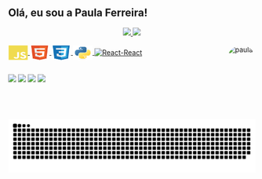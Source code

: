 ## Olá, eu sou a Paula Ferreira!

<div align="center">
  <a href="https://github.com/paulaferoli">
  <img height="180em" src="https://github-readme-stats.vercel.app/api?username=paulaferoli&show_icons=true&theme=dark&include_all_commits=true&count_private=true"/>
  <img height="180em" src="https://github-readme-stats.vercel.app/api/top-langs/?username=paulaferoli&layout=compact&langs_count=7&theme=dark"/>
</div>
  
<div style="display: inline_block"><br>
  <img align="center" alt="Paula-Js" height="30" width="40" src="https://raw.githubusercontent.com/devicons/devicon/master/icons/javascript/javascript-plain.svg">
  <img align="center" alt="Paula-HTML" height="30" width="40" src="https://raw.githubusercontent.com/devicons/devicon/master/icons/html5/html5-original.svg">
  <img align="center" alt="Paula-CSS" height="30" width="40" src="https://raw.githubusercontent.com/devicons/devicon/master/icons/css3/css3-original.svg">
  <img align="center" alt="Rafa-Python" height="30" width="40" src="https://raw.githubusercontent.com/devicons/devicon/master/icons/python/python-original.svg">
  <img align="center" alt="React-React" height="30" width="40" src="https://cdn.jsdelivr.net/gh/devicons/devicon/icons/react/react-original.svg">
  
 <img align="right" alt="paula1" height="150" style="border-radius:50px;" src="https://cdn.discordapp.com/attachments/829017020627419217/997546028758736947/paula1.png?width=452&height=452">
</div>
  
  ##
 
<div>
  <a href="https://www.linkedin.com/in/paulaferoli/" target="_blank"><img src="https://img.shields.io/badge/LinkedIn-0077B5?style=for-the-badge&logo=linkedin&logoColor=white" target="_blank"></a>
  <a href="https://twitter.com/eualuap" target="_blank"><img src="https://img.shields.io/badge/Twitter-1DA1F2?style=for-the-badge&logo=twitter&logoColor=white" target="_blank"></a>
  <a href="https://www.instagram.com/f_aluap/" target="_blank"><img src="https://img.shields.io/badge/Instagram-E4405F?style=for-the-badge&logo=instagram&logoColor=white" target="_blank"></a>
  <a href="https://www.youtube.com/channel/UCMHyM_0AuyCCFi9G5CNXp4w" target="_blank"><img src="https://img.shields.io/badge/YouTube-FF0000?style=for-the-badge&logo=youtube&logoColor=white" target="_blank"></a>

  ![Snake animation](https://github.com/paulaferoli/paulaferoli/blob/output/github-contribution-grid-snake.svg)
  
</div>

